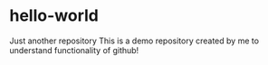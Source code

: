 # hello-world
Just another repository
This is a demo repository created by me to understand functionality of github!
